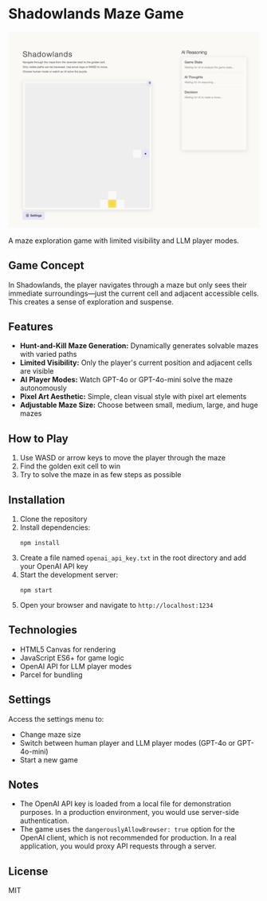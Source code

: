 # Shadowlands Maze Game

![Shadowlands Game](shadowlands.png)

A maze exploration game with limited visibility and LLM player modes.

## Game Concept

In Shadowlands, the player navigates through a maze but only sees their immediate surroundings—just the current cell and adjacent accessible cells. This creates a sense of exploration and suspense.

## Features

- **Hunt-and-Kill Maze Generation:** Dynamically generates solvable mazes with varied paths
- **Limited Visibility:** Only the player's current position and adjacent cells are visible
- **AI Player Modes:** Watch GPT-4o or GPT-4o-mini solve the maze autonomously
- **Pixel Art Aesthetic:** Simple, clean visual style with pixel art elements
- **Adjustable Maze Size:** Choose between small, medium, large, and huge mazes

## How to Play

1. Use WASD or arrow keys to move the player through the maze
2. Find the golden exit cell to win
3. Try to solve the maze in as few steps as possible

## Installation

1. Clone the repository
2. Install dependencies:
   ```
   npm install
   ```
3. Create a file named `openai_api_key.txt` in the root directory and add your OpenAI API key
4. Start the development server:
   ```
   npm start
   ```
5. Open your browser and navigate to `http://localhost:1234`

## Technologies

- HTML5 Canvas for rendering
- JavaScript ES6+ for game logic
- OpenAI API for LLM player modes
- Parcel for bundling

## Settings

Access the settings menu to:
- Change maze size
- Switch between human player and LLM player modes (GPT-4o or GPT-4o-mini)
- Start a new game

## Notes

- The OpenAI API key is loaded from a local file for demonstration purposes. In a production environment, you would use server-side authentication.
- The game uses the `dangerouslyAllowBrowser: true` option for the OpenAI client, which is not recommended for production. In a real application, you would proxy API requests through a server.

## License

MIT